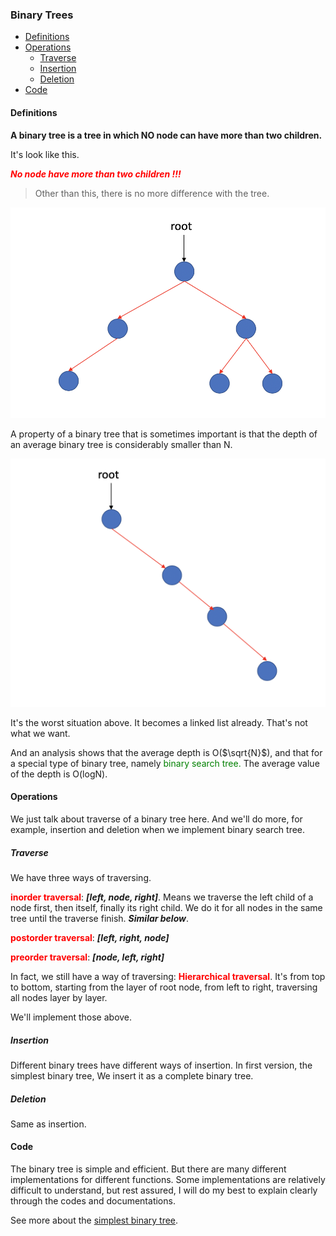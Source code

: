 ### Binary Trees

<script type="text/javascript" src="http://cdn.mathjax.org/mathjax/latest/MathJax.js?config=default"></script>

- [Definitions](#Definitions)
- [Operations](#Operations)
    - [Traverse](#Traverse)
    - [Insertion](#Insertion)
    - [Deletion](#Deletion)
- [Code](#Code)

#### Definitions

**A binary tree is a tree in which NO node can have more than two children.**

It's look like this.

***<font color="red">No node have more than two children !!!</font>*** 

> Other than this, there is no more difference with the tree.

![Binary Tree Definition](../../pic/trees/binary_tree_definition.png)

A property of a binary tree that is sometimes important is that the depth of an average binary tree is considerably smaller than N.

![Worst Binary Tree](../../pic/trees/worst_binary_tree.png)

It's the worst situation above. It becomes a linked list already. That's not what we want.

And an analysis shows that the average depth is O($\sqrt{N}$), and that for a special type of binary tree, namely <font color="green">binary search tree.</font> The average value of the depth is O(logN).

#### Operations

We just talk about traverse of a binary tree here. And we'll do more, for example, insertion and deletion when we implement binary search tree.

##### Traverse

We have three ways of traversing.

**<font color="red">inorder traversal</font>**: ***[left, node, right]***. Means we traverse the left child of a node first, then itself, finally  its right child. We do it for all nodes in the same tree until the traverse finish. ***Similar below***.

**<font color="red">postorder traversal</font>**: ***[left, right, node]***

**<font color="red">preorder traversal</font>**: ***[node, left, right]***

In fact, we still have a way of traversing: **<font color="red">Hierarchical traversal</font>**. It's from top to bottom, starting from the layer of root node, from left to right, traversing all nodes layer by layer.

We'll implement those above.

##### Insertion

Different binary trees have different ways of insertion. In first version, the simplest binary tree, We insert it as a complete binary tree.

##### Deletion

Same as insertion.

#### Code

The binary tree is simple and efficient. But there are many different implementations for different functions. Some implementations are relatively difficult to understand, but rest assured, I will do my best to explain clearly through the codes and documentations.

See more about the [simplest binary tree](../../trees/binary_trees.h).

